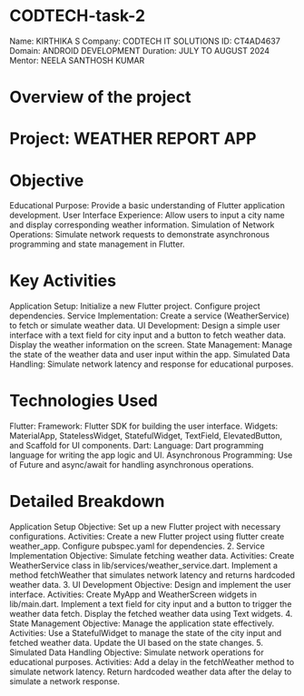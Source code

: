 # CODTECH-task-2
Name: KIRTHIKA S 
Company: CODTECH IT SOLUTIONS 
ID: CT4AD4637 
Domain: ANDROID DEVELOPMENT 
Duration: JULY TO AUGUST 2024 Mentor: NEELA SANTHOSH KUMAR

# Overview of the project

# Project: WEATHER REPORT APP

# Objective
Educational Purpose: Provide a basic understanding of Flutter application development.
User Interface Experience: Allow users to input a city name and display corresponding weather information.
Simulation of Network Operations: Simulate network requests to demonstrate asynchronous programming and state management in Flutter.

# Key Activities
Application Setup:
Initialize a new Flutter project.
Configure project dependencies.
Service Implementation:
Create a service (WeatherService) to fetch or simulate weather data.
UI Development:
Design a simple user interface with a text field for city input and a button to fetch weather data.
Display the weather information on the screen.
State Management:
Manage the state of the weather data and user input within the app.
Simulated Data Handling:
Simulate network latency and response for educational purposes.

# Technologies Used
Flutter:
Framework: Flutter SDK for building the user interface.
Widgets: MaterialApp, StatelessWidget, StatefulWidget, TextField, ElevatedButton, and Scaffold for UI components.
Dart:
Language: Dart programming language for writing the app logic and UI.
Asynchronous Programming: Use of Future and async/await for handling asynchronous operations.

# Detailed Breakdown
Application Setup
Objective: Set up a new Flutter project with necessary configurations.
Activities:
Create a new Flutter project using flutter create weather_app.
Configure pubspec.yaml for dependencies.
2. Service Implementation
Objective: Simulate fetching weather data.
Activities:
Create WeatherService class in lib/services/weather_service.dart.
Implement a method fetchWeather that simulates network latency and returns hardcoded weather data.
3. UI Development
Objective: Design and implement the user interface.
Activities:
Create MyApp and WeatherScreen widgets in lib/main.dart.
Implement a text field for city input and a button to trigger the weather data fetch.
Display the fetched weather data using Text widgets.
4. State Management
Objective: Manage the application state effectively.
Activities:
Use a StatefulWidget to manage the state of the city input and fetched weather data.
Update the UI based on the state changes.
5. Simulated Data Handling
Objective: Simulate network operations for educational purposes.
Activities:
Add a delay in the fetchWeather method to simulate network latency.
Return hardcoded weather data after the delay to simulate a network response.

